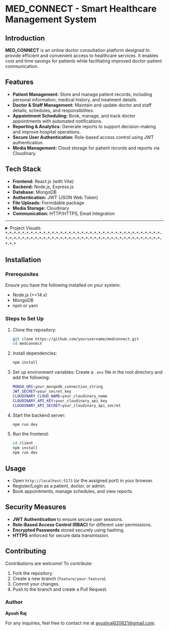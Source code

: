 # MED_CONNECT -  Smart Healthcare Management System
## Introduction
**MED_CONNECT** is an online doctor consultation platform designed to provide efficient and convenient access to healthcare services. It enables cost and time savings for patients while facilitating improved doctor-patient communication. 

## Features
- **Patient Management:** Store and manage patient records, including personal information, medical history, and treatment details.
- **Doctor & Staff Management:** Maintain and update doctor and staff details, schedules, and responsibilities.
- **Appointment Scheduling:** Book, manage, and track doctor appointments with automated notifications.
- **Reporting & Analytics:** Generate reports to support decision-making and improve hospital operations.
- **Secure User Authentication:** Role-based access control using JWT authentication.
- **Media Management:** Cloud storage for patient records and reports via Cloudinary.

## Tech Stack
- **Frontend:** React.js (with Vite)
- **Backend:** Node.js, Express.js
- **Database:** MongoDB
- **Authentication:** JWT (JSON Web Token)
- **File Uploads:** Formidable package
- **Media Storage:** Cloudinary
- **Communication:** HTTP/HTTPS, Email Integration

-------------------------------------------------------------------------------------------------------------------------------------------------------------------------------------------------------
<details>   
<summary> Project Visuals </summary>

  ![Screenshot 2025-04-02 031118](https://github.com/user-attachments/assets/e2a72644-fbaf-4f97-a56a-3ed361036483)

 ![Screenshot 2025-04-02 031559](https://github.com/user-attachments/assets/3c9c8028-287e-4ea4-a584-270b1c236251)

![Screenshot 2025-04-02 031332](https://github.com/user-attachments/assets/5b6534df-76d1-430e-97af-ebe84aef1388)

![Screenshot 4](![Screenshot 2025-04-02 031357](https://github.com/user-attachments/assets/aa3b1fc9-4592-40f2-a0fc-c37ab8e2af74)

![Screenshot 2025-04-02 031417](https://github.com/user-attachments/assets/e9f21993-3a11-401a-8977-c5c3d0022be2)

![Screenshot 2025-04-02 031447](https://github.com/user-attachments/assets/7c20b740-80c9-452b-ac76-5e70de84b1e7)

</details>
*-*-*-*-*-*-*-*-*-*-*-*-*-*-*-*-*-*-*-*-*-*-*-*-*-*-*-*-*-*-*-*-*-*-*-*-*-*-*-*-*-*-*-*-*-*-*-*-*-*-*-*-*-*-*-*-*-*-*-*-*-*-*-*-*-*-*-*-*-*-*-*-*-*-*-*-*

## Installation
### Prerequisites
Ensure you have the following installed on your system:
- Node.js (>=14.x)
- MongoDB
- npm or yarn

### Steps to Set Up
1. Clone the repository:
   ```sh
   git clone https://github.com/yourusername/medconnect.git
   cd medconnect
   ```
2. Install dependencies:
   ```sh
   npm install
   ```
3. Set up environment variables:
   Create a `.env` file in the root directory and add the following:
   ```sh
   MONGO_URI=your_mongodb_connection_string
   JWT_SECRET=your_secret_key
   CLOUDINARY_CLOUD_NAME=your_cloudinary_name
   CLOUDINARY_API_KEY=your_cloudinary_api_key
   CLOUDINARY_API_SECRET=your_cloudinary_api_secret
   ```
4. Start the backend server:
   ```sh
   npm run dev
   ```
5. Run the frontend:
   ```sh
   cd client
   npm install
   npm run dev
   ```

## Usage
- Open `http://localhost:5173` (or the assigned port) in your browser.
- Register/Login as a patient, doctor, or admin.
- Book appointments, manage schedules, and view reports.

## Security Measures
- **JWT Authentication** to ensure secure user sessions.
- **Role-Based Access Control (RBAC)** for different user permissions.
- **Encrypted Passwords** stored securely using hashing.
- **HTTPS** enforced for secure data transmission.

## Contributing
Contributions are welcome! To contribute:
1. Fork the repository.
2. Create a new branch (`feature/your-feature`).
3. Commit your changes.
4. Push to the branch and create a Pull Request.


### Author
**Ayush Raj**

For any inquiries, feel free to contact me at [ayushraj620621@gmail.com](ayushraj620621@gmail.com).

